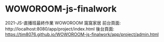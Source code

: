 # WOWOROOM-js-finalwork

2021-JS-直播班最終作業
WOWOROOM 窩窩家居
前台頁面: http://localhost:8080/app/project/index.html
後台頁面: https://tim8076.github.io/WOWOROOM-js-finalwork/app/project/admin.html
